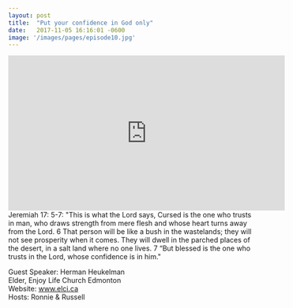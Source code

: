 ```yaml
---
layout: post
title:  "Put your confidence in God only"
date:   2017-11-05 16:16:01 -0600
image: '/images/pages/episode10.jpg'
---
```

<iframe width="560" height="315" src="https://www.youtube.com/embed/RFN8MtCWWpo" frameborder="0" gesture="media" allowfullscreen></iframe>
Jeremiah 17: 5-7: "This is what the Lord says, Cursed is the one who trusts in man, who draws strength from mere flesh and whose heart turns away from the Lord. 6 That person will be like a bush in the wastelands; they will not see prosperity when it comes. They will dwell in the parched places of the desert, in a salt land where no one lives. 7 “But blessed is the one who trusts in the Lord, whose confidence is in him."<br>

Guest Speaker: Herman Heukelman <br>
Elder, Enjoy Life Church Edmonton <br>
Website: <a href="http://www.elci.ca">www.elci.ca</a> <br>
Hosts: Ronnie & Russell
